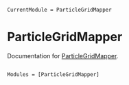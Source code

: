 ```@meta
CurrentModule = ParticleGridMapper
```

# ParticleGridMapper

Documentation for [ParticleGridMapper](https://github.com/huchiayu/ParticleGridMapper.jl).

```@index
```

```@autodocs
Modules = [ParticleGridMapper]
```
